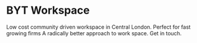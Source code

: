 # BYT Workspace
Low cost community driven workspace in Central London. 
Perfect for fast growing firms 
A radically better approach to work space. 
Get in touch.

